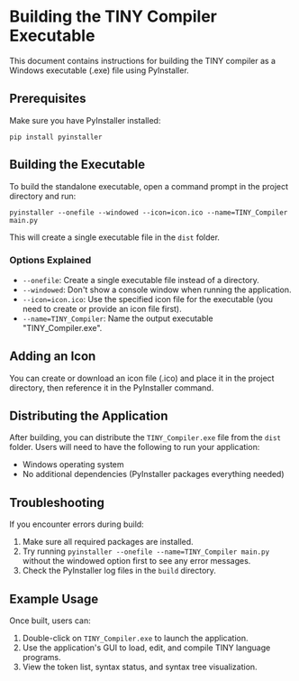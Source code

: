 # Building the TINY Compiler Executable

This document contains instructions for building the TINY compiler as a Windows executable (.exe) file using PyInstaller.

## Prerequisites

Make sure you have PyInstaller installed:

```
pip install pyinstaller
```

## Building the Executable

To build the standalone executable, open a command prompt in the project directory and run:

```
pyinstaller --onefile --windowed --icon=icon.ico --name=TINY_Compiler main.py
```

This will create a single executable file in the `dist` folder.

### Options Explained

- `--onefile`: Create a single executable file instead of a directory.
- `--windowed`: Don't show a console window when running the application.
- `--icon=icon.ico`: Use the specified icon file for the executable (you need to create or provide an icon file first).
- `--name=TINY_Compiler`: Name the output executable "TINY_Compiler.exe".

## Adding an Icon

You can create or download an icon file (.ico) and place it in the project directory, then reference it in the PyInstaller command.

## Distributing the Application

After building, you can distribute the `TINY_Compiler.exe` file from the `dist` folder. Users will need to have the following to run your application:

- Windows operating system
- No additional dependencies (PyInstaller packages everything needed)

## Troubleshooting

If you encounter errors during build:

1. Make sure all required packages are installed.
2. Try running `pyinstaller --onefile --name=TINY_Compiler main.py` without the windowed option first to see any error messages.
3. Check the PyInstaller log files in the `build` directory.

## Example Usage

Once built, users can:

1. Double-click on `TINY_Compiler.exe` to launch the application.
2. Use the application's GUI to load, edit, and compile TINY language programs.
3. View the token list, syntax status, and syntax tree visualization. 
